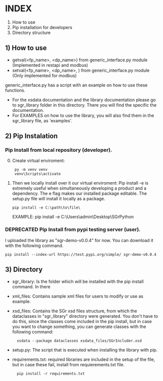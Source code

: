 # INDEX

1) How to use
2) Pip installation for developers
3) Directory structure

## 1) How to use

- getval(<fp_name>, <dp_name>) from generic_interface.py module (Implemented in restapi and modbus)
- setval(<fp_name>, <dp_name>, <value>) from generic_interface.py module (Only implemented for modbus)
	
generic_interface.py has a script with an example on how to use these functions.

- For the xsdata documentation and the library documentation please go to sgr_library folder in this directory. There you will find the specific the documentation.
- For EXAMPLES on how to use the library, you will also find them in the sgr_library file, as 'examples'.

## 2) Pip Instalation

### Pip Install from local repository (developer).
0) Create virtual enviroment:

		py -m venv venv
		venv\Scripts\activate
    
 1) Then we locally install over it our virtual enviroment:
Pip install -e is extremely useful when simultaneously developing a product and a dependency. The e flag makes our installed package editable. The setup.py file will install it locally as a package.


    	pip install -e C:\path\to\file\
	
	EXAMPLE: pip install -e C:\Users\admin\Desktop\SGrPython   


### DEPRECATED Pip Install from pypi testing server (user).

I uploaded the library as "sgr-demo-v0.0.4" for now.
You can download it with the following command.

    pip install --index-url https://test.pypi.org/simple/ sgr-demo-v0.0.4
    
    
## 3) Directory

- sgr_library: Is the folder which will be installed with the pip install command. In there 

- xml_files: Contains sample xml files for users to modify or use as example.

- xsd_files: Contains the SGr xsd files structure, from which the dataclasses in "sgr_library" directory were generated. 
You don't have to do this, since the classes come included in the pip install, but in case you want to change something, you can generate classes with the following command:

		xsdata --package dataclasses xsdata_files/SGrIncluder.xsd
	
- setup.py: The script that is executed when installing the library with pip.

	
- requirements.txt: required libraries are included in the setup of the file, but in case these fail, install from requierements.txt file.
	
		pip install -r requirements.txt
